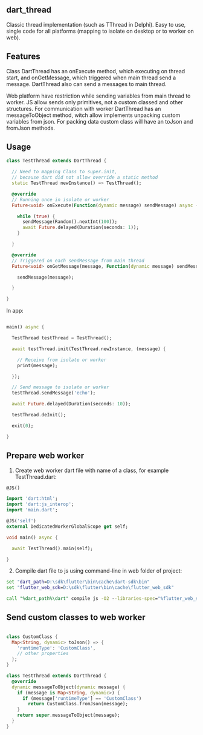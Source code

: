 ## dart_thread

Classic thread implementation (such as TThread in Delphi). Easy to use, single code for all platforms (mapping to isolate on desktop or to worker on web).

## Features

Class DartThread has an onExecute method, which executing on thread start, and onGetMessage, which triggered when main thread send a message. 
DartThread also can send a messages to main thread.

Web platform have restriction while sending variables from main thread to worker. 
JS allow sends only primitives, not a custom classed and other structures. 
For communication with worker DartThread has an messageToObject method, witch allow implements unpacking custom variables from json. 
For packing data custom class will have an toJson and fromJson methods.

## Usage

```dart
class TestThread extends DartThread {

  // Need to mapping Class to super.init, 
  // because dart did not allow override a static method
  static TestThread newInstance() => TestThread(); 

  @override
  // Running once in isolate or worker 
  Future<void> onExecute(Function(dynamic message) sendMessage) async {

    while (true) {
      sendMessage(Random().nextInt(100));
      await Future.delayed(Duration(seconds: 1));
    }

  }

  @override
  // Triggered on each sendMessage from main thread  
  Future<void> onGetMessage(message, Function(dynamic message) sendMessage) async {

    sendMessage(message);

  }

}
```

In app:
```dart

main() async {

  TestThread testThread = TestThread();

  await testThread.init(TestThread.newInstance, (message) {

    // Receive from isolate or worker
    print(message);

  });

  // Send message to isolate or worker
  testThread.sendMessage('echo');

  await Future.delayed(Duration(seconds: 10));

  testThread.deInit();

  exit(0);

}

```

## Prepare web worker

1. Create web worker dart file with name of a class, for example TestThread.dart:

```dart
@JS()

import 'dart:html';
import 'dart:js_interop';
import 'main.dart';

@JS('self')
external DedicatedWorkerGlobalScope get self;

void main() async {

  await TestThread().main(self);

}
```

2. Compile dart file to js using command-line in web folder of project:

```cmd
set "dart_path=D:\sdk\flutter\bin\cache\dart-sdk\bin"
set "flutter_web_sdk=D:\sdk\flutter\bin\cache\flutter_web_sdk"

call "%dart_path%\dart" compile js -O2 --libraries-spec="%flutter_web_sdk"\libraries.json -o web/TestThread.dart.js lib/TestThread.dart || pause
```

## Send custom classes to web worker

```dart

class CustomClass {
  Map<String, dynamic> toJson() => {
    'runtimeType': 'CustomClass',
    // other properties
  };
}

class TestThread extends DartThread {
  @override
  dynamic messageToObject(dynamic message) {
    if (message is Map<String, dynamic>) {
      if (message['runtimeType'] == 'CustomClass') 
        return CustomClass.fromJson(message);
    }
    return super.messageToObject(message);
  }
}

```

